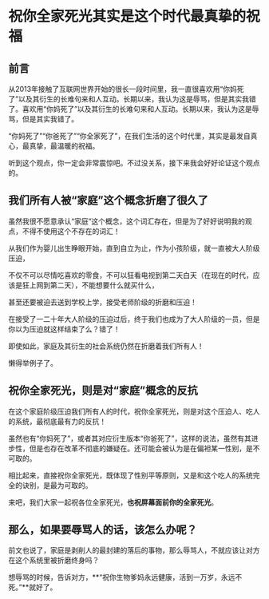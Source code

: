 祝你全家死光其实是这个时代最真挚的祝福
==============================


前言
-----------------

从2013年接触了互联网世界开始的很长一段时间里，我一直很喜欢用“你妈死了”以及其衍生的长难句来和人互动。长期以来，我认为这是辱骂，但是其实我错了。喜欢用“你妈死了”以及其衍生的长难句来和人互动。长期以来，我认为这是辱骂，但是其实我错了。

“你妈死了”“你爸死了”“你全家死了”，在我们生活的这个时代里，其实是最发自真心，最真挚，最温暖的祝福。

听到这个观点，你一定会非常震惊吧。不过没关系，接下来我会好好论证这个观点的。


我们所有人被“家庭”这个概念折磨了很久了
-----------------

虽然我很不愿意承认“家庭”这个概念，这个词汇存在，但是为了好好说明我的观点，不得不使用这个不存在的词汇！

从我们作为婴儿出生睁眼开始，直到自立为止，作为小孩阶级，就一直被大人阶级压迫，

不仅不可以尽情吃喜欢的零食，不可以狂看电视到第二天白天（在现在的时代，应该是狂上网到第二天），不能想要什么就买什么，

甚至还要被迫去送到学校上学，接受老师阶级的折磨和压迫！

在接受了一二十年大人阶级的压迫过后，终于我们也成为了大人阶级的一员，但是你以为压迫就这样结束了么？错了！

即使如此，家庭及其衍生的社会系统仍然在折磨着我们所有人！

懒得举例子了。

祝你全家死光，则是对“家庭”概念的反抗
----------------

在这个家庭阶级压迫我们所有人的时代，祝你全家死光，则是对这个压迫人、吃人的系统，最彻底最有力的反抗！

虽然也有“你妈死了”，或者其对应衍生版本“你爸死了”，这样的说法，虽然有其进步性，但是也存在改革不彻底的嫌疑在。还可能会被认为是在偏袒某一性别，是不可取的。

相比起来，直接祝你全家死光，既体现了性别平等原则，又是和这个吃人的系统完全的诀别，是最为可取的。

来吧，我们大家一起祝各位全家死光，**也祝屏幕面前你的全家死光**。

那么，如果要辱骂人的话，该怎么办呢？
----------------

前文也说了，家庭是剥削人的最封建的落后的事物，那么辱骂人，不就应该让对方在这个系统里被折磨终身吗？

想辱骂的时候，告诉对方，**“祝你生物爹妈永远健康，活到一万岁，永远不死。”**就好了。